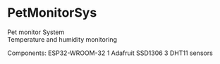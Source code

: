 # PetMonitorSys
Pet monitor System<br>
Temperature and humidity monitoring

Components:
ESP32-WROOM-32
1 Adafruit SSD1306
3 DHT11 sensors
